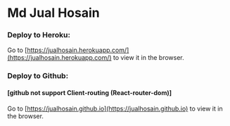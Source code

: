 # Md Jual Hosain
### Deploy to Heroku: 
Go to [https://jualhosain.herokuapp.com/](https://jualhosain.herokuapp.com/) to view it in the browser.
### Deploy to Github: 
#### [github not support Client-routing (React-router-dom)]
Go to [https://jualhosain.github.io](https://jualhosain.github.io) to view it in the browser.
